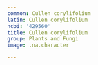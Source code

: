 ```yaml
---
common: Cullen corylifolium
latin: Cullen corylifolium
ncbi: '429560'
title: Cullen corylifolium
group: Plants and Fungi
image: .na.character

---
```

